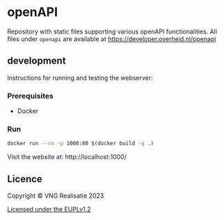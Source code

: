 # openAPI

Repository with static files supporting various openAPI functionalities. All
files under `openapi` are available at https://developer.overheid.nl/openapi

## development

Instructions for running and testing the webserver:

### Prerequisites

- Docker

### Run

```sh
docker run --rm -p 1000:80 $(docker build -q .)
```

Visit the website at: http://localhost:1000/

## Licence

Copyright © VNG Realisatie 2023

[Licensed under the EUPLv1.2](LICENCE.md)
